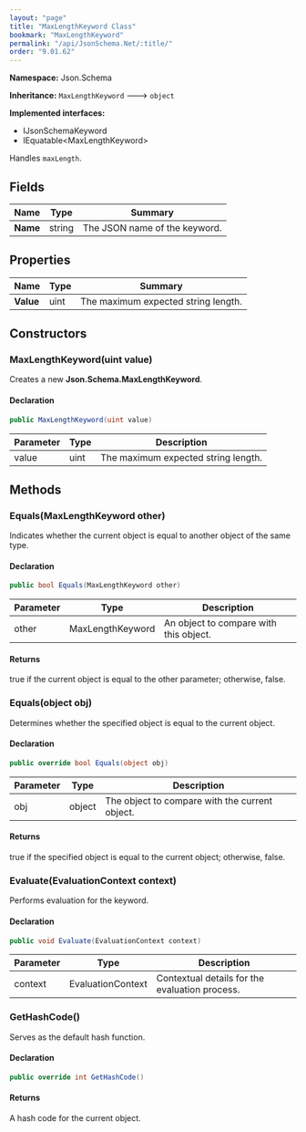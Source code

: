 ```yaml
---
layout: "page"
title: "MaxLengthKeyword Class"
bookmark: "MaxLengthKeyword"
permalink: "/api/JsonSchema.Net/:title/"
order: "9.01.62"
---
```

**Namespace:** Json.Schema

**Inheritance:**
`MaxLengthKeyword`
 🡒 
`object`

**Implemented interfaces:**

- IJsonSchemaKeyword
- IEquatable\<MaxLengthKeyword\>

Handles `maxLength`.

## Fields

| Name | Type | Summary |
|---|---|---|
| **Name** | string | The JSON name of the keyword. |
## Properties

| Name | Type | Summary |
|---|---|---|
| **Value** | uint | The maximum expected string length. |
## Constructors

### MaxLengthKeyword(uint value)

Creates a new **Json.Schema.MaxLengthKeyword**.

#### Declaration

```c#
public MaxLengthKeyword(uint value)
```
| Parameter | Type | Description |
|---|---|---|
| value | uint | The maximum expected string length. |

## Methods

### Equals(MaxLengthKeyword other)

Indicates whether the current object is equal to another object of the same type.

#### Declaration

```c#
public bool Equals(MaxLengthKeyword other)
```
| Parameter | Type | Description |
|---|---|---|
| other | MaxLengthKeyword | An object to compare with this object. |

#### Returns

true if the current object is equal to the <paramref name="other">other</paramref> parameter; otherwise, false.

### Equals(object obj)

Determines whether the specified object is equal to the current object.

#### Declaration

```c#
public override bool Equals(object obj)
```
| Parameter | Type | Description |
|---|---|---|
| obj | object | The object to compare with the current object. |

#### Returns

true if the specified object  is equal to the current object; otherwise, false.

### Evaluate(EvaluationContext context)

Performs evaluation for the keyword.

#### Declaration

```c#
public void Evaluate(EvaluationContext context)
```
| Parameter | Type | Description |
|---|---|---|
| context | EvaluationContext | Contextual details for the evaluation process. |

### GetHashCode()

Serves as the default hash function.

#### Declaration

```c#
public override int GetHashCode()
```

#### Returns

A hash code for the current object.

